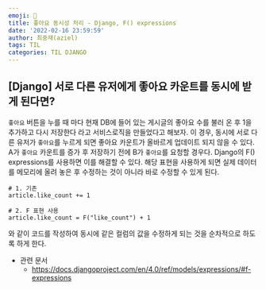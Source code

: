 ```yaml
---
emoji: 🐡
title: 좋아요 동시성 처리 - Django, F() expressions
date: '2022-02-16 23:59:59'
author: 최중재(aziel)
tags: TIL
categories: TIL DJANGO
---
```


## [Django] 서로 다른 유저에게 좋아요 카운트를 동시에 받게 된다면?

`좋아요` 버튼을 누를 때 마다 현재 DB에 들어 있는 게시글의 좋아요 수를 불러 온 후 1을 추가하고 다시 저장한다 라고 서비스로직을 만들었다고 해보자. 이 경우, 동시에 서로 다른 유저가 `좋아요`를 누르게 되면 좋아요 카운트가 올바르게 업데이트 되지 않을 수 있다. A가 `좋아요` 카운트를 증가 후 저장하기 전에 B가 `좋아요`를 요청할 경우다. Django의 F() expressions를 사용하면 이를 해결할 수 있다. 해당 표현을 사용하게 되면 실제 데이터를 메모리에 올려 놓은 후 수정하는 것이 아니라 바로 수정할 수 있게 된다.

```ptyhon
# 1. 기존
article.like_count += 1

# 2. F 표현 사용
article.like_count = F("like_count") + 1
```

와 같이 코드를 작성하여 동시에 같은 컬럼의 값을 수정하게 되는 것을 순차적으로 하도록 하게 한다.

- 관련 문서
  - https://docs.djangoproject.com/en/4.0/ref/models/expressions/#f-expressions

```toc

```
